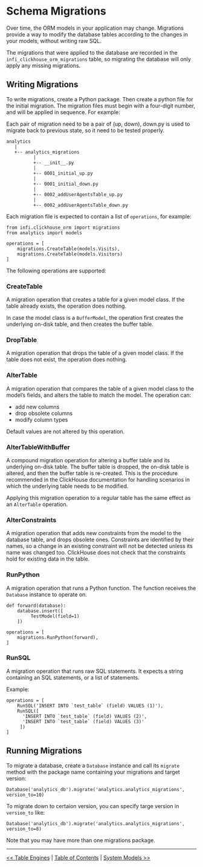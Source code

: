 Schema Migrations
=================

Over time, the ORM models in your application may change. Migrations provide a way to modify the database tables according to the changes in your models, without writing raw SQL.

The migrations that were applied to the database are recorded in the `infi_clickhouse_orm_migrations` table, so migrating the database will only apply any missing migrations.

Writing Migrations
------------------

To write migrations, create a Python package. Then create a python file for the initial migration. The migration files must begin with a four-digit number, and will be applied in sequence. For example:

Each pair of migration need to be a pair of (up, down), down.py is used to migrate back to previous state, so it need to be tested properly.

    analytics
       |
       +-- analytics_migrations
              |
              +-- __init__.py
              |
              +-- 0001_initial_up.py
              |
              +-- 0001_initial_down.py
              |
              +-- 0002_addUserAgentsTable_up.py
              |
              +-- 0002_addUserAgentsTable_down.py

Each migration file is expected to contain a list of `operations`, for example:

    from infi.clickhouse_orm import migrations
    from analytics import models

    operations = [
        migrations.CreateTable(models.Visits),
        migrations.CreateTable(models.Visitors)
    ]

The following operations are supported:


### CreateTable

A migration operation that creates a table for a given model class. If the table already exists, the operation does nothing.

In case the model class is a `BufferModel`, the operation first creates the underlying on-disk table, and then creates the buffer table.


### DropTable

A migration operation that drops the table of a given model class. If the table does not exist, the operation does nothing.


### AlterTable

A migration operation that compares the table of a given model class to the model’s fields, and alters the table to match the model. The operation can:

-   add new columns
-   drop obsolete columns
-   modify column types

Default values are not altered by this operation.


### AlterTableWithBuffer

A compound migration operation for altering a buffer table and its underlying on-disk table. The buffer table is dropped, the on-disk table is altered, and then the buffer table is re-created. This is the procedure recommended in the ClickHouse documentation for handling scenarios in which the underlying table needs to be modified.

Applying this migration operation to a regular table has the same effect as an `AlterTable` operation.


### AlterConstraints

A migration operation that adds new constraints from the model to the database table, and drops obsolete ones. Constraints are identified by their names, so a change in an existing constraint will not be detected unless its name was changed too. ClickHouse does not check that the constraints hold for existing data in the table.


### RunPython

A migration operation that runs a Python function. The function receives the `Database` instance to operate on.

    def forward(database):
        database.insert([
             TestModel(field=1)
        ])

    operations = [
        migrations.RunPython(forward),
    ]


### RunSQL

A migration operation that runs raw SQL statements. It expects a string containing an SQL statements, or a list of statements.

Example:

    operations = [
        RunSQL('INSERT INTO `test_table` (field) VALUES (1)'),
        RunSQL([
          'INSERT INTO `test_table` (field) VALUES (2)',
          'INSERT INTO `test_table` (field) VALUES (3)'
         ])
    ]


Running Migrations
------------------

To migrate a database, create a `Database` instance and call its `migrate` method with the package name containing your migrations and target version:

    Database('analytics_db').migrate('analytics.analytics_migrations', version_to=10)

To migrate down to certaion version, you can specify targe version in `version_to` like:

    Database('analytics_db').migrate('analytics.analytics_migrations', version_to=8)

Note that you may have more than one migrations package.


---

[<< Table Engines](table_engines.md) | [Table of Contents](toc.md) | [System Models >>](system_models.md)